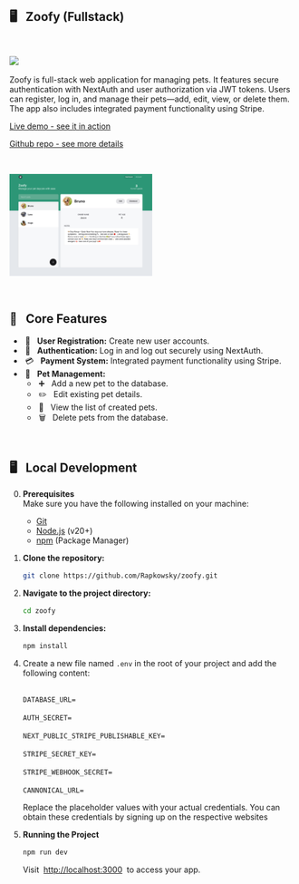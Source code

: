 ## <a> 🖥️&nbsp;&nbsp; Zoofy (Fullstack)</a>

<br />

<p>
    <img
        src="https://skills.syvixor.com/api/icons?i=nextjs,react,ts,reacthookform,zod,tailwind,shadcnui,motion,node,prisma,git,vercel" />
</p>

<p>
    Zoofy is full-stack web application for managing pets. It features secure
    authentication with NextAuth and user authorization via JWT tokens. Users
    can register, log in, and manage their pets—add, edit, view, or delete them.
    The app also includes integrated payment functionality using Stripe.
</p>

<p>
    <a href="https://rr-zoofy.vercel.app" target="_blank"
        >Live demo - see it in action</a
    >
</p>

<p>
    <a href="https://github.com/Rapkowsky/zoofy" target="_blank"
        >Github repo - see more details</a
    >
</p>

<br />

<p>
    <img width="50%" src="/public/zoofy.png" />
</p>

<br />

## <a> 🔋&nbsp;&nbsp; Core Features</a>

-   &nbsp;👤&nbsp;&nbsp; **User Registration:** Create new user accounts.
-   &nbsp;🔑&nbsp;&nbsp; **Authentication:** Log in and log out securely using NextAuth.
-   &nbsp;💳&nbsp;&nbsp; **Payment System:** Integrated payment functionality using Stripe.
-   &nbsp;🐾&nbsp;&nbsp; **Pet Management:**
    -   &nbsp;➕&nbsp;&nbsp; Add a new pet to the database.
    -   &nbsp;✏️&nbsp;&nbsp; Edit existing pet details.
    -   &nbsp;📄&nbsp;&nbsp; View the list of created pets.
    -   &nbsp;🗑️&nbsp;&nbsp; Delete pets from the database.

<br>

## <a name="local-development"> 🖥️&nbsp;&nbsp; Local Development</a>

0.  **Prerequisites** <br>
    Make sure you have the following installed on your machine:

    -   [Git](https://git-scm.com/)
    -   [Node.js](https://nodejs.org/en) (v20+)
    -   [npm](https://www.npmjs.com/) (Package Manager)

1.  **Clone the repository:**

    ```bash
    git clone https://github.com/Rapkowsky/zoofy.git
    ```

2.  **Navigate to the project directory:**

    ```bash
    cd zoofy
    ```

3.  **Install dependencies:**

    ```bash
    npm install
    ```

4.  Create a new file named `.env` in the root of your project and add the following content:

    ```env

    DATABASE_URL=

    AUTH_SECRET=

    NEXT_PUBLIC_STRIPE_PUBLISHABLE_KEY=

    STRIPE_SECRET_KEY=

    STRIPE_WEBHOOK_SECRET=

    CANNONICAL_URL=

    ```

    Replace the placeholder values with your actual credentials. You can obtain these credentials by signing up on the respective websites

5.  **Running the Project**

    ```bash
    npm run dev
    ```

    Visit &nbsp;[http://localhost:3000](http://localhost:3000)&nbsp; to access your app.

<br>
